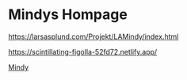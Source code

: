 # Mindys Hompage

https://larsasplund.com/Projekt/LAMindy/index.html

https://scintillating-figolla-52fd72.netlify.app/

[Mindy](https://user-images.githubusercontent.com/50366078/228632031-beebb8b2-d015-4313-8874-54735079cf13.JPG)
